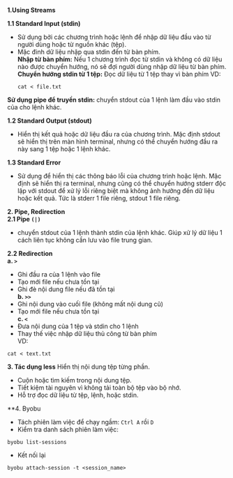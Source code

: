 **1.Using Streams**  
  
**1.1 Standard Input (stdin)**
- Sử dụng bởi các chương trình hoặc lệnh để nhập dữ liệu đầu vào từ người dùng hoặc từ nguồn khác (tệp).
- Mặc đinh dữ liệu nhập qua stdin đến từ bàn phím.  
**Nhập từ bàn phím:** Nếu 1 chương trình đọc từ stdin và không có dữ liệu nào được chuyển hướng, nó sẽ đợi người dùng nhập dữ liệu từ bàn phím.
**Chuyển hướng stdin từ 1 tệp:** Đọc dữ liệu từ 1 tệp thay vì bàn phím
  VD:
  ```
  cat < file.txt
  ```
**Sử dụng pipe để truyền stdin:** chuyển stdout của 1 lệnh làm đầu vào stdin của cho lệnh khác.

**1.2 Standard Output (stdout)**
- Hiển thị kết quả hoặc dữ liệu đầu ra của chương trình. Mặc định stdout sẽ hiển thị trên màn hình terminal, nhưng có thể chuyển hướng đầu ra này sang 1 tệp hoặc 1 lệnh khác.

**1.3 Standard Error**
- Sử dụng để hiển thị các thông báo lỗi của chương trình hoặc lệnh. Mặc định sẽ hiển thị ra terminal, nhưng cũng có thể chuyển hướng stderr độc lập với stdout để xử lý lỗi riêng biệt mà không ảnh hưởng đến dữ liệu hoặc kết quả. Tức là stderr 1 file riêng, stdout 1 file riêng.  
  
**2. Pipe, Redirection**  
**2.1 Pipe `(|)`**  
- chuyển stdout của 1 lệnh thành stdin của lệnh khác. Giúp xử lý dữ liệu 1 cách liên tục không cần lưu vào file trung gian.
  
**2.2 Redirection**  
**a. `>`**  
- Ghi đầu ra của 1 lệnh vào file
- Tạo mới file nếu chưa tồn tại
- Ghi đè nội dung file nếu đã tồn tại  
**b. `>>`**  
- Ghi nội dung vào cuối file (không mất nội dung cũ)
- Tạo mới file nếu chưa tồn tại  
**c. `<`**  
- Đưa nội dung của 1 tệp và stdin cho 1 lệnh
- Thay thế việc nhập dữ liệu thủ công từ bàn phím  
VD:
```
cat < text.txt
```
  
**3. Tác dụng less**
 Hiển thị nội dung tệp từng phần.
- Cuộn hoặc tìm kiếm trong nội dung tệp.
- Tiết kiệm tài nguyên vì không tải toàn bộ tệp vào bộ nhớ.
- Hỗ trợ đọc dữ liệu từ tệp, lệnh, hoặc stdin.
  
**4. Byobu
- Tách phiên làm việc để chạy ngầm: `Ctrl A` rồi `D`
- Kiểm tra danh sách phiên làm việc:
```
byobu list-sessions
```
- Kết nối lại
```
byobu attach-session -t <session_name>
```
